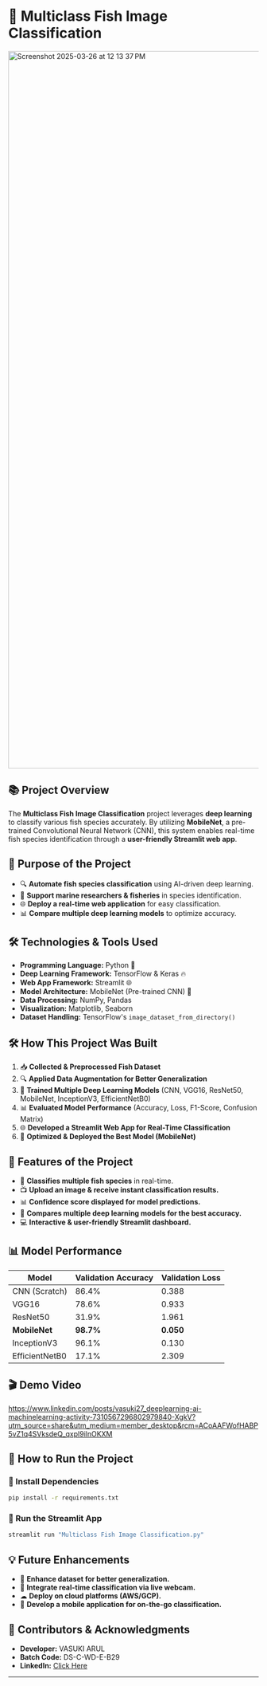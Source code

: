 # 🦈 Multiclass Fish Image Classification

<img width="1440" alt="Screenshot 2025-03-26 at 12 13 37 PM" src="https://github.com/user-attachments/assets/08c038bc-fe53-45a3-951f-47dcd64e06b1" />


## 📚 Project Overview
The **Multiclass Fish Image Classification** project leverages **deep learning** to classify various fish species accurately. By utilizing **MobileNet**, a pre-trained Convolutional Neural Network (CNN), this system enables real-time fish species identification through a **user-friendly Streamlit web app**.

## 🎡 Purpose of the Project
- 🔍 **Automate fish species classification** using AI-driven deep learning.
- 🌿 **Support marine researchers & fisheries** in species identification.
- 🌐 **Deploy a real-time web application** for easy classification.
- 📊 **Compare multiple deep learning models** to optimize accuracy.

## 🛠️ Technologies & Tools Used
- **Programming Language:** Python 🐍
- **Deep Learning Framework:** TensorFlow & Keras 🔥
- **Web App Framework:** Streamlit 🌐
- **Model Architecture:** MobileNet (Pre-trained CNN) 🤖
- **Data Processing:** NumPy, Pandas
- **Visualization:** Matplotlib, Seaborn
- **Dataset Handling:** TensorFlow's `image_dataset_from_directory()`

## 🛠️ How This Project Was Built
1. 📥 **Collected & Preprocessed Fish Dataset**
2. 🔍 **Applied Data Augmentation for Better Generalization**
3. 💪 **Trained Multiple Deep Learning Models** (CNN, VGG16, ResNet50, MobileNet, InceptionV3, EfficientNetB0)
4. 📊 **Evaluated Model Performance** (Accuracy, Loss, F1-Score, Confusion Matrix)
5. 🌐 **Developed a Streamlit Web App for Real-Time Classification**
6. 🚀 **Optimized & Deployed the Best Model (MobileNet)**

## 🎨 Features of the Project
- 🦈 **Classifies multiple fish species** in real-time.
- 📺 **Upload an image & receive instant classification results.**
- 📊 **Confidence score displayed for model predictions.**
- 🔄 **Compares multiple deep learning models for the best accuracy.**
- 💻 **Interactive & user-friendly Streamlit dashboard.**

## 📊 Model Performance
| Model         | Validation Accuracy | Validation Loss |
|--------------|---------------------|----------------|
| CNN (Scratch) | 86.4%               | 0.388          |
| VGG16        | 78.6%               | 0.933          |
| ResNet50     | 31.9%               | 1.961          |
| **MobileNet** | **98.7%**           | **0.050**      |
| InceptionV3  | 96.1%               | 0.130          |
| EfficientNetB0 | 17.1%              | 2.309          |

## 🎬 Demo Video
https://www.linkedin.com/posts/vasuki27_deeplearning-ai-machinelearning-activity-7310567296802979840-XgkV?utm_source=share&utm_medium=member_desktop&rcm=ACoAAFWofHABP5vZ1q4SVksdeQ_qxpl9ilnOKXM


## 🔄 How to Run the Project
### **🔹 Install Dependencies**
```bash
pip install -r requirements.txt
```
### **🔹 Run the Streamlit App**
```bash
streamlit run "Multiclass Fish Image Classification.py"
```

## 💡 Future Enhancements
- 🤖 **Enhance dataset for better generalization.**
- 🎥 **Integrate real-time classification via live webcam.**
- ☁ **Deploy on cloud platforms (AWS/GCP).**
- 📱 **Develop a mobile application for on-the-go classification.**

## 👥 Contributors & Acknowledgments
- **Developer:** VASUKI ARUL  
- **Batch Code:** DS-C-WD-E-B29  
- **LinkedIn:** [Click Here](https://www.linkedin.com/in/vasuki27/)  


---

